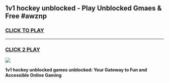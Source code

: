 
## 1v1 hockey unblocked - Play Unblocked Gmaes & Free #awznp
<h3>
<a href="https://news.freeplayer.one?title=1v1_hockey_unblocked&ref=27F">CLICK TO PLAY</a></h3>
<hr>

<h3>
<a href="https://news.freeplayer.one?title=1v1_hockey_unblocked&ref=27F">CLICK 2 PLAY</a>
  
</h3>

<a href="https://news.freeplayer.one?title=1v1_hockey_unblocked&ref=27F/"><img src="https://clearcache.store/games.png"></a>


**1v1 hockey unblocked games unblocked: Your Gateway to Fun and Accessible Online Gaming**

